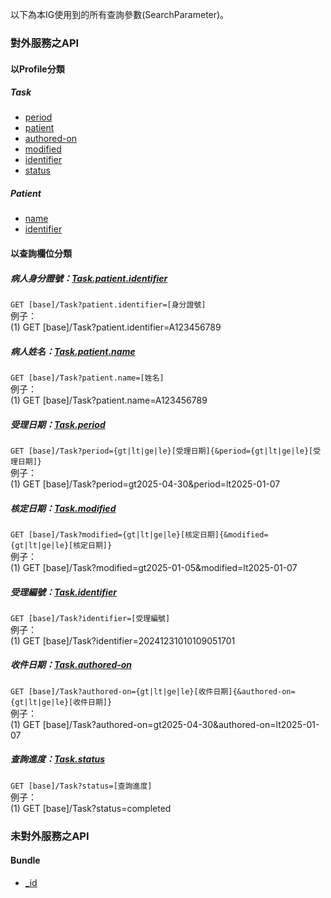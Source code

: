 以下為本IG使用到的所有查詢參數(SearchParameter)。 

### 對外服務之API

#### 以Profile分類
##### Task
- [period](SearchParameter-Task-period.html)
- [patient](SearchParameter-Task-patient.html)
- [authored-on](SearchParameter-Task-authored-on.html)
- [modified](SearchParameter-Task-modified.html)
- [identifier](SearchParameter-Task-identifier.html)
- [status](SearchParameter-Task-status.html)

##### Patient
- [name](SearchParameter-Patient-name.html)
- [identifier](SearchParameter-Patient-identifier.html)


#### 以查詢欄位分類
##### 病人身分證號：[Task.patient](SearchParameter-Task-patient.html)[.identifier](SearchParameter-Patient-identifier.html)
`GET [base]/Task?patient.identifier=[身分證號]`  
例子：  
      (1) GET [base]/Task?patient.identifier=A123456789   

##### 病人姓名：[Task.patient](SearchParameter-Task-patient.html)[.name](SearchParameter-Patient-name.html)
`GET [base]/Task?patient.name=[姓名]`  
例子：  
      (1) GET [base]/Task?patient.name=A123456789 

##### 受理日期：[Task.period](SearchParameter-Task-period.html)
`GET [base]/Task?period={gt|lt|ge|le}[受理日期]{&period={gt|lt|ge|le}[受理日期]}`  
例子：  
      (1) GET [base]/Task?period=gt2025-04-30&period=lt2025-01-07

##### 核定日期：[Task.modified](SearchParameter-Task-modified.html)
`GET [base]/Task?modified={gt|lt|ge|le}[核定日期]{&modified={gt|lt|ge|le}[核定日期]}`  
例子：  
      (1) GET [base]/Task?modified=gt2025-01-05&modified=lt2025-01-07

##### 受理編號：[Task.identifier](SearchParameter-Task-identifier.html)
`GET [base]/Task?identifier=[受理編號]`  
例子：  
      (1) GET [base]/Task?identifier=20241231010109051701

##### 收件日期：[Task.authored-on](SearchParameter-Task-authored-on.html)
`GET [base]/Task?authored-on={gt|lt|ge|le}[收件日期]{&authored-on={gt|lt|ge|le}[收件日期]}`  
例子：  
      (1) GET [base]/Task?authored-on=gt2025-04-30&authored-on=lt2025-01-07

##### 查詢進度：[Task.status](SearchParameter-Task-status.html)
`GET [base]/Task?status=[查詢進度]`  
例子：  
      (1) GET [base]/Task?status=completed


### 未對外服務之API

#### Bundle
- [_id](SearchParameter-Bundle-id.html)